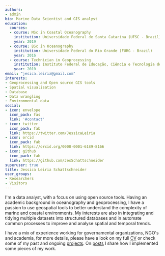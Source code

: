 ```yaml
---
authors:
- admin
bio: Marine Data Scientist and GIS analyst
education:
  courses:
  - course: MSc in Coastal Oceanography
    institution: Universidade Federal de Santa Catarina (UFSC - Brazil)
    year: 2019
  - course: BSc in Oceanography
    institution: Universidade Federal do Rio Grande (FURG - Brazil)
    year: 2016
  - course: Technician in Geoprocessing
    institution: Instituto Federal de Educação, Ciência e Tecnologia do Rio Grande do Sul - Campus Rio Grande (IFRS - Brazil)
    year: 2010
email: "jesica.leiria@gmail.com"
interests:
- Geoprocessing and Open source GIS tools
- Spatial visualisation
- Database
- Data wrangling
- Environmental data
social:
- icon: envelope
  icon_pack: fas
  link: '#contact'
- icon: twitter
  icon_pack: fab
  link: https://twitter.com/JessicaLeiria
- icon: orcid
  icon_pack: fab
  link: https://orcid.org/0000-0001-6189-8166
- icon: github
  icon_pack: fab
  link: https://github.com/JesSchattschneider
superuser: true
title: Jessica Leiria Schattschneider
user_groups:
- Researchers
- Visitors
---
```


I'm a data analyst, with a focus on using open source tools. Having an academic background in oceanography and geoprocessing, I have a passion to use geospatial tools to better understand the complexity of marine and coastal environments. My interests are also in integrating and tidying multiple datasets into structured databases and in automate common processes to improve and analyse spatial and temporal trends.

I have a mix of experience working for governamental organizations, NGO's and academia, for more details, please have a look on my full [CV](/#files/CV) or check some of my past and ongoing [projects](/#projects). On [posts](/#posts) I share how I implemented some pieces of my work.
